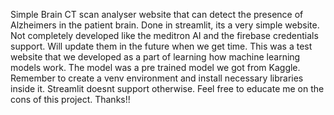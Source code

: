 Simple Brain CT scan analyser website that can detect the presence of Alzheimers in the patient brain. Done in streamlit, its a very simple website. Not completely developed like the meditron AI and the firebase credentials support. Will update them in the future when we get time.
This was a test website that we developed as a part of learning how machine learning models work. The model was a pre trained model we got from Kaggle. Remember to create a venv environment and install necessary libraries inside it. Streamlit doesnt support otherwise. Feel free to educate me on the cons of this project. Thanks!!
